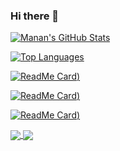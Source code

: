 ### Hi there 👋
[![Manan's GitHub Stats](https://github-readme-stats.vercel.app/api?username=bhatia47&theme=radical)](https://github.com/bhatia47)

[![Top Languages](https://github-readme-stats.vercel.app/api/top-langs/?username=bhatia47&theme=radical)](https://github.com/bhatia47)

[![ReadMe Card](https://github-readme-stats.vercel.app/api/pin/?username=bhatia47&repo=data-structs-and-algorithms&theme=radical))](https://github.com/bhatia47/data-structs-and-algorithms)

[![ReadMe Card](https://github-readme-stats.vercel.app/api/pin/?username=bhatia47&repo=RLRBT&theme=radical))](https://github.com/bhatia47/RLRBT)

[![ReadMe Card](https://github-readme-stats.vercel.app/api/pin/?username=bhatia47&repo=airport-management-system&theme=radical))](https://github.com/bhatia47/airport-management-system)

<a href="https://github.com/bhatia47">
  <img align="center" src="https://github-readme-stats.vercel.app/api/pin/?username=bhatia47" />
</a>
<a href="https://github.com/anuraghazra/convoychat">
  <img align="center" src="https://github-readme-stats.vercel.app/api/pin/?username=anuraghazra&repo=convoychat" />
</a>


<!--
**bhatia47/bhatia47** is a ✨ _special_ ✨ repository because its `README.md` (this file) appears on your GitHub profile.

Here are some ideas to get you started:

- 🔭 I’m currently working on ...
- 🌱 I’m currently learning ...
- 👯 I’m looking to collaborate on ...
- 🤔 I’m looking for help with ...
- 💬 Ask me about ...
- 📫 How to reach me: ...
- 😄 Pronouns: ...
- ⚡ Fun fact: ...
-->
